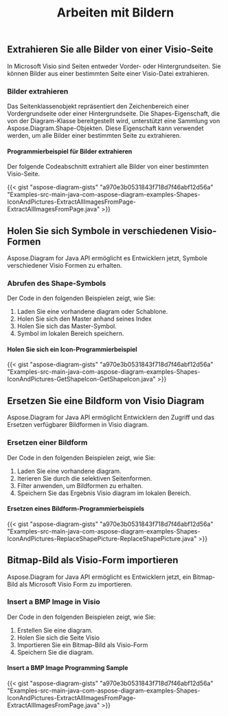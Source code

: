 ﻿---
title: Arbeiten mit Bildern
type: docs
weight: 70
url: /de/java/working-with-images/
---
## **Extrahieren Sie alle Bilder von einer Visio-Seite**
In Microsoft Visio sind Seiten entweder Vorder- oder Hintergrundseiten. Sie können Bilder aus einer bestimmten Seite einer Visio-Datei extrahieren.
### **Bilder extrahieren**
Das Seitenklassenobjekt repräsentiert den Zeichenbereich einer Vordergrundseite oder einer Hintergrundseite. Die Shapes-Eigenschaft, die von der Diagram-Klasse bereitgestellt wird, unterstützt eine Sammlung von Aspose.Diagram.Shape-Objekten. Diese Eigenschaft kann verwendet werden, um alle Bilder einer bestimmten Seite zu extrahieren.
#### **Programmierbeispiel für Bilder extrahieren**
Der folgende Codeabschnitt extrahiert alle Bilder von einer bestimmten Visio-Seite.

{{< gist "aspose-diagram-gists" "a970e3b0531843f718d7f46abf12d56a" "Examples-src-main-java-com-aspose-diagram-examples-Shapes-IconAndPictures-ExtractAllImagesFromPage-ExtractAllImagesFromPage.java" >}}
## **Holen Sie sich Symbole in verschiedenen Visio-Formen**
Aspose.Diagram for Java API ermöglicht es Entwicklern jetzt, Symbole verschiedener Visio Formen zu erhalten.
### **Abrufen des Shape-Symbols**
Der Code in den folgenden Beispielen zeigt, wie Sie:

1. Laden Sie eine vorhandene diagram oder Schablone.
1. Holen Sie sich den Master anhand seines Index
1. Holen Sie sich das Master-Symbol.
1. Symbol im lokalen Bereich speichern.
#### **Holen Sie sich ein Icon-Programmierbeispiel**
{{< gist "aspose-diagram-gists" "a970e3b0531843f718d7f46abf12d56a" "Examples-src-main-java-com-aspose-diagram-examples-Shapes-IconAndPictures-GetShapeIcon-GetShapeIcon.java" >}}
## **Ersetzen Sie eine Bildform von Visio Diagram**
Aspose.Diagram for Java API ermöglicht Entwicklern den Zugriff und das Ersetzen verfügbarer Bildformen in Visio diagram.
### **Ersetzen einer Bildform**
Der Code in den folgenden Beispielen zeigt, wie Sie:

1. Laden Sie eine vorhandene diagram.
1. Iterieren Sie durch die selektiven Seitenformen.
1. Filter anwenden, um Bildformen zu erhalten.
1. Speichern Sie das Ergebnis Visio diagram im lokalen Bereich.
#### **Ersetzen eines Bildform-Programmierbeispiels**
{{< gist "aspose-diagram-gists" "a970e3b0531843f718d7f46abf12d56a" "Examples-src-main-java-com-aspose-diagram-examples-Shapes-IconAndPictures-ReplaceShapePicture-ReplaceShapePicture.java" >}}
## **Bitmap-Bild als Visio-Form importieren**
Aspose.Diagram for Java API ermöglicht es Entwicklern jetzt, ein Bitmap-Bild als Microsoft Visio Form zu importieren.
### **Insert a BMP Image in Visio**
Der Code in den folgenden Beispielen zeigt, wie Sie:

1. Erstellen Sie eine diagram.
1. Holen Sie sich die Seite Visio
1. Importieren Sie ein Bitmap-Bild als Visio-Form
1. Speichern Sie die diagram.
#### **Insert a BMP Image Programming Sample**
{{< gist "aspose-diagram-gists" "a970e3b0531843f718d7f46abf12d56a" "Examples-src-main-java-com-aspose-diagram-examples-Shapes-IconAndPictures-ExtractAllImagesFromPage-ExtractAllImagesFromPage.java" >}}
